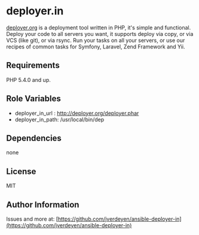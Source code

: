 deployer.in
===============

[deployer.org](http://deployer.org/) is a deployment tool written in PHP, it's simple and functional. Deploy your code to all servers you want, it supports deploy via copy, or via VCS (like git), or via rsync. Run your tasks on all your servers, or use our recipes of common tasks for Symfony, Laravel, Zend Framework and Yii.

Requirements
------------

PHP 5.4.0 and up.

Role Variables
--------------

* deployer_in_url : http://deployer.org/deployer.phar
* deployer_in_path: /usr/local/bin/dep

Dependencies
------------

none

License
-------

MIT

Author Information
------------------

Issues and more at: [https://github.com/jverdeyen/ansible-deployer-in](https://github.com/jverdeyen/ansible-deployer-in)

